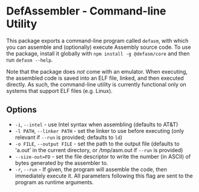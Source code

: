 # DefAssembler - Command-line Utility
This package exports a command-line program called `defasm`, with which you can assemble and (optionally) execute Assembly source code. To use the package, install it globally with `npm install -g @defasm/core` and then run `defasm --help`.

Note that the package does *not* come with an emulator. When executing, the assembled code is saved into an ELF file, linked, and then executed directly. As such, the command-line utility is currently functional only on systems that support ELF files (e.g. Linux).

## Options
* `-i`, `--intel` - use Intel syntax when assembling (defaults to AT&T)
* `-l PATH`, `--linker PATH` - set the linker to use before executing (only relevant if `--run` is provided; defaults to `ld`)
* `-o FILE`, `--output FILE` - set the path to the output file (defaults to 'a.out' in the current directory, or /tmp/asm.out if `--run` is provided)
* `--size-out=FD` - set the file descriptor to write the number (in ASCII) of bytes generated by the assembler to.
* `-r`, `--run` - If given, the program will assemble the code, then immediately execute it. All parameters following this flag are sent to the program as runtime arguments.